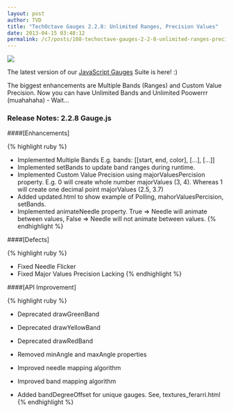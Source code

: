 ```yaml
---
layout: post
author: TVD
title: "TechOctave Gauges 2.2.8: Unlimited Ranges, Precision Values"
date: 2013-04-15 03:48:12
permalink: /c7/posts/108-techoctave-gauges-2-2-8-unlimited-ranges-precision-values
---
```


<img src="https://techoctave.com/c7/static/multiple-ranges-javascript-gauges-raphael-svg.png"/>

The latest version of our [JavaScript Gauges][1] Suite is here! :)

The biggest enhancements are Multiple Bands (Ranges) and Custom Value Precision. Now you can have Unlimited Bands and Unlimited Poowerrr (muahahaha) - Wait...

### Release Notes: 2.2.8 Gauge.js

####[Enhancements]

{% highlight ruby %}
- Implemented Multiple Bands E.g. bands: [[start, end, color], [...], [...]]
- Implemented setBands to update band ranges during runtime.
- Implemented Custom Value Precision using majorValuesPercision property. E.g. 0 will create whole number majorValues (3, 4). Whereas 1 will create one decimal point majorValues (2.5, 3.7)
- Added updated.html to show example of Polling, mahorValuesPercision, setBands.
- Implemented animateNeedle property. True => Needle will animate between values, False => Needle will not animate between values.
{% endhighlight %}

####[Defects]

{% highlight ruby %}
- Fixed Needle Flicker
- Fixed Major Values Precision Lacking
{% endhighlight %}

####[API Improvement]

{% highlight ruby %}
- Deprecated drawGreenBand
- Deprecated drawYellowBand
- Deprecated drawRedBand
- Removed minAngle and maxAngle properties
- Improved needle mapping algorithm
- Improved band mapping algorithm
- Added bandDegreeOffset for unique gauges. See, textures_ferarri.html
{% endhighlight %}


  [1]: http://techoctave.com/gauges/
